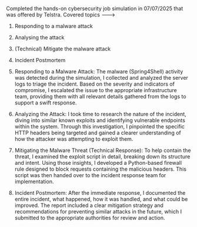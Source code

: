 Completed the hands-on cybersecurity job simulation in 07/07/2025 that was offered by Telstra. 
Covered topics --->
 1. Responding	to	a	malware	attack
 2. Analysing	the	attack
 3. (Technical)	Mitigate	the	malware	attack
 4. Incident	Postmortem

1. Responding to a Malware Attack:
The malware (Spring4Shell) activity was detected during the simulation, I collected and analyzed the server logs to triage the incident. Based on the severity and indicators of compromise, I escalated the issue to the appropriate infrastructure team, providing them with all relevant details gathered from the logs to support a swift response.

2. Analyzing the Attack:
I took time to research the nature of the incident, diving into similar known exploits and identifying vulnerable endpoints within the system. Through this investigation, I pinpointed the specific HTTP headers being targeted and gained a clearer understanding of how the attacker was attempting to exploit them.

3. Mitigating the Malware Threat (Technical Response):
To help contain the threat, I examined the exploit script in detail, breaking down its structure and intent. Using those insights, I developed a Python-based firewall rule designed to block requests containing the malicious headers. This script was then handed over to the incident response team for implementation.

4. Incident Postmortem:
After the immediate response, I documented the entire incident, what happened, how it was handled, and what could be improved. The report included a clear mitigation strategy and recommendations for preventing similar attacks in the future, which I submitted to the appropriate authorities for review and action.
